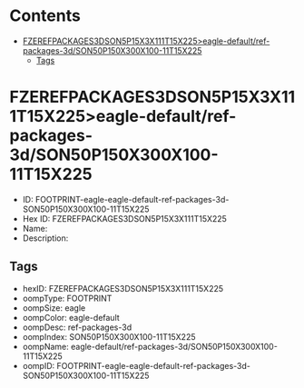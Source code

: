 



Contents
========

* [FZEREFPACKAGES3DSON5P15X3X111T15X225>eagle-default/ref-packages-3d/SON50P150X300X100-11T15X225](#fzerefpackages3dson5p15x3x111t15x225eagle-defaultref-packages-3dson50p150x300x100-11t15x225)
	* [Tags](#tags)

# FZEREFPACKAGES3DSON5P15X3X111T15X225>eagle-default/ref-packages-3d/SON50P150X300X100-11T15X225

- ID: FOOTPRINT-eagle-eagle-default-ref-packages-3d-SON50P150X300X100-11T15X225
- Hex ID: FZEREFPACKAGES3DSON5P15X3X111T15X225
- Name: 
- Description: 

## Tags

- hexID: FZEREFPACKAGES3DSON5P15X3X111T15X225
- oompType: FOOTPRINT
- oompSize: eagle
- oompColor: eagle-default
- oompDesc: ref-packages-3d
- oompIndex: SON50P150X300X100-11T15X225
- oompName: eagle-default/ref-packages-3d/SON50P150X300X100-11T15X225
- oompID: FOOTPRINT-eagle-eagle-default-ref-packages-3d-SON50P150X300X100-11T15X225
